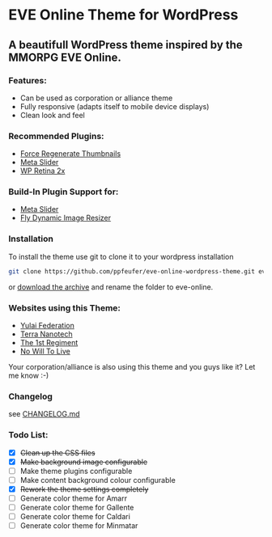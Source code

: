 # EVE Online Theme for WordPress

## A beautifull WordPress theme inspired by the MMORPG EVE Online.

### Features:
* Can be used as corporation or alliance theme
* Fully responsive (adapts itself to mobile device displays)
* Clean look and feel

### Recommended Plugins:
* [Force Regenerate Thumbnails](https://wordpress.org/plugins/force-regenerate-thumbnails/)
* [Meta Slider](https://wordpress.org/plugins/ml-slider/)
* [WP Retina 2x](https://wordpress.org/plugins/wp-retina-2x/)

### Build-In Plugin Support for:
* [Meta Slider](https://wordpress.org/plugins/ml-slider/)
* [Fly Dynamic Image Resizer](https://wordpress.org/plugins/fly-dynamic-image-resizer/)

### Installation
To install the theme use git to clone it to your wordpress installation
```bash
git clone https://github.com/ppfeufer/eve-online-wordpress-theme.git eve-online
```
or [download the archive](https://github.com/ppfeufer/eve-online-wordpress-theme/archive/master.zip) and rename the folder to eve-online.

### Websites using this Theme:
* [Yulai Federation](http://yulaifederation.net/)
* [Terra Nanotech](http://terra-nanotech.de/)
* [The 1st Regiment](http://the1stregiment.tk/)
* [No Will To Live](http://www.nowilltolive.com/)

Your corporation/alliance is also using this theme and you guys like it? Let me know :-)

### Changelog
see [CHANGELOG.md](https://github.com/ppfeufer/eve-online-wordpress-theme/blob/master/CHANGELOG.md)

### Todo List:
- [x] ~~Clean up the CSS files~~
- [x] ~~Make background image configurable~~
- [ ] Make theme plugins configurable
- [ ] Make content background colour configurable
- [x] ~~Rework the theme settings completely~~
- [ ] Generate color theme for Amarr
- [ ] Generate color theme for Gallente
- [ ] Generate color theme for Caldari
- [ ] Generate color theme for Minmatar
